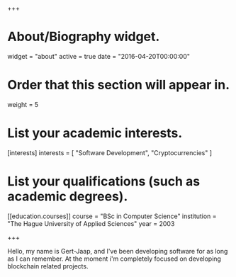 +++
# About/Biography widget.
widget = "about"
active = true
date = "2016-04-20T00:00:00"

# Order that this section will appear in.
weight = 5

# List your academic interests.
[interests]
  interests = [
    "Software Development",
    "Cryptocurrencies"
  ]

# List your qualifications (such as academic degrees).

[[education.courses]]
  course = "BSc in Computer Science"
  institution = "The Hague University of Applied Sciences"
  year = 2003
 
+++

Hello, my name is Gert-Jaap, and I've been developing software for as long as I can remember. At the moment i'm completely focused on developing blockchain related projects.
